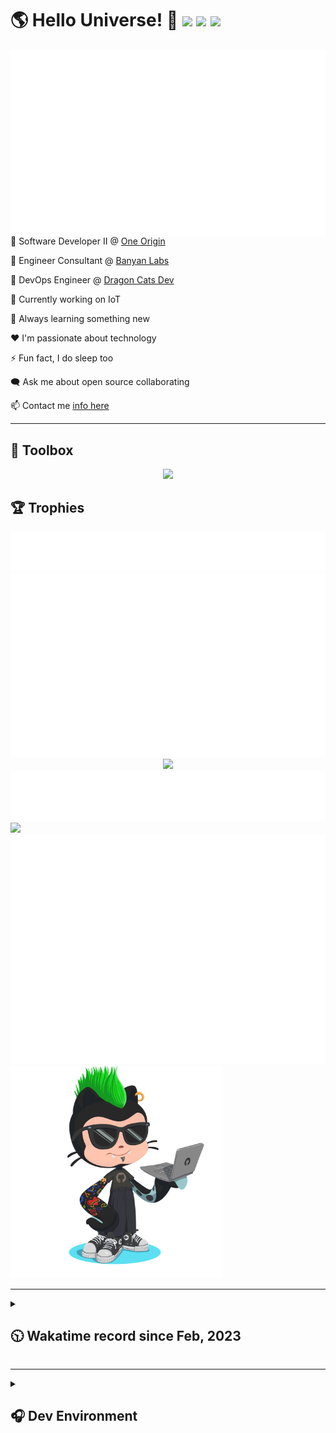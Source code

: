 <h1>🌎 Hello Universe! 👋
<img src='https://wakatime.com/badge/user/a61fe4dd-5464-48ee-825a-134d74f90884.svg?style=flat-square'>
<img src='https://api.visitorbadge.io/api/visitors?path=https%3A%2F%2Fgithub.com%2Fjmclain-origin&countColor=&style=flat-square' height='22'>
<img src='https://img.shields.io/github/followers/jmclain-origin?label=Followers&style=flat-square' height='22'>
</h1>

<img align='right' src='./assets/metrics.base.svg'>

💼 Software Developer II @ [One Origin](https://oneorigin.us/)

💼 Engineer Consultant @ [Banyan Labs](https://banyanlabs.io/)

💼 DevOps Engineer @ [Dragon Cats Dev](https://DragonCats.dev/ "visit")

🔭 Currently working on IoT

🌱 Always learning something new

❤️ I'm passionate about technology

⚡ Fun fact, I do sleep too

🗨️ Ask me about open source collaborating

📫 Contact me [info here](https://www.joshmclain.com/#contact)

---

## 🧰 Toolbox

<p align="center">
  <a href="https://skillicons.dev">
    <img src="https://skillicons.dev/icons?i=md,html,css,js,regex,sass,tailwind,ts,react,styledcomponents,redux,next,gatsby,remix,vue,nuxt,nodejs,express,mongodb,jest,webpack,vite,rollup,docker,nginx,aws,heroku,vercel,netlify,linux,bash,powershell,vim,git,githubactions,github,gitlab,vscode,idea,maven,gradle,java,spring&theme=dark" />
  </a>
</p>

## 🏆 Trophies

<div align='center'>
<img src='./assets/metrics.plugin.achievements.compact.svg'>
<img src='./assets/metrics.plugin.habits.charts.svg'>
<img src='https://github-profile-trophy.vercel.app/?username=jmclain-origin&theme=darkhub&no-frame=true&margin-w=10'>
</div>

<div align=''>
<img src='./assets/metrics.plugin.habits.facts.svg'>
<img src='https://streak-stats.demolab.com?user=jmclain-origin&theme=dark' width='340'>
<div>
</div>

<img src='./assets/metrics.plugin.wakatime.svg'>
<img src='./assets/octocat.png' width='340'>
<!-- <img src='./assets/metrics.plugin.code.svg'> -->
</div>

---

<details>
<summary>

## 🕥 Wakatime record since Feb, 2023

</summary>

<!--START_SECTION:waka-->
![Code Time](http://img.shields.io/badge/Code%20Time-495%20hrs%2023%20mins-blue)

![Profile Views](http://img.shields.io/badge/Profile%20Views-15-blue)

**🐱 My GitHub Data** 

> 📦 136.4 kB Used in GitHub's Storage 
 > 
> 🏆 668 Contributions in the Year 2023
 > 
> 🚫 Not Opted to Hire
 > 
> 📜 22 Public Repositories 
 > 
> 🔑 25 Private Repositories 
 > 
**I'm an Early 🐤** 

```text
🌞 Morning                2571 commits        ██████░░░░░░░░░░░░░░░░░░░   24.41 % 
🌆 Daytime                3789 commits        █████████░░░░░░░░░░░░░░░░   35.98 % 
🌃 Evening                2785 commits        ███████░░░░░░░░░░░░░░░░░░   26.44 % 
🌙 Night                  1387 commits        ███░░░░░░░░░░░░░░░░░░░░░░   13.17 % 
```
📅 **I'm Most Productive on Monday** 

```text
Monday                   2356 commits        ██████░░░░░░░░░░░░░░░░░░░   22.37 % 
Tuesday                  1839 commits        ████░░░░░░░░░░░░░░░░░░░░░   17.46 % 
Wednesday                1681 commits        ████░░░░░░░░░░░░░░░░░░░░░   15.96 % 
Thursday                 947 commits         ██░░░░░░░░░░░░░░░░░░░░░░░   08.99 % 
Friday                   1558 commits        ████░░░░░░░░░░░░░░░░░░░░░   14.79 % 
Saturday                 1293 commits        ███░░░░░░░░░░░░░░░░░░░░░░   12.28 % 
Sunday                   858 commits         ██░░░░░░░░░░░░░░░░░░░░░░░   08.15 % 
```


📊 **This Week I Spent My Time On** 

```text
🕑︎ Time Zone: America/Phoenix

💬 Programming Languages: 
JavaScript               2 hrs 8 mins        ████████████████░░░░░░░░░   62.27 % 
Java                     32 mins             ████░░░░░░░░░░░░░░░░░░░░░   15.87 % 
TypeScript               13 mins             ██░░░░░░░░░░░░░░░░░░░░░░░   06.35 % 
JSON                     10 mins             █░░░░░░░░░░░░░░░░░░░░░░░░   05.29 % 
Markdown                 7 mins              █░░░░░░░░░░░░░░░░░░░░░░░░   03.65 % 

🔥 Editors: 
VS Code                  1 hr 44 mins        █████████████░░░░░░░░░░░░   50.88 % 
IntelliJ                 1 hr 41 mins        ████████████░░░░░░░░░░░░░   49.12 % 

💻 Operating System: 
Mac                      3 hrs 25 mins       █████████████████████████   100.00 % 
```

**I Mostly Code in JavaScript** 

```text
TypeScript               16 repos            ███████░░░░░░░░░░░░░░░░░░   28.07 % 
CSS                      4 repos             ██░░░░░░░░░░░░░░░░░░░░░░░   07.02 % 
Java                     3 repos             █░░░░░░░░░░░░░░░░░░░░░░░░   05.26 % 
Dockerfile               1 repo              ░░░░░░░░░░░░░░░░░░░░░░░░░   01.75 % 
Vue                      1 repo              ░░░░░░░░░░░░░░░░░░░░░░░░░   01.75 % 
```




 Last Updated on 29/08/2023 18:37:26 UTC
<!--END_SECTION:waka-->

</details>

---

<details>
<summary>

## 🎧 Dev Environment

</summary>

> ### _I'm not a player 🐱 I just code a lot..._

<div align='center'>
<img src='https://spotify-github-profile.vercel.app/api/view?uid=31knnovcfatt7mqmu6yaa5htulxi&cover_image=true&theme=default&show_offline=false&background_color=121212' width='420'>
<img src='https://spotify-recently-played-readme.vercel.app/api?user=31knnovcfatt7mqmu6yaa5htulxi&width=400&count=10'>
</div>
</details>

<!-- ## Memes

who doesn't love memes?

![obi one](./assets/unfilimar_obi.jpg) -->

<!-- <div align='center'>
<img src='https://www.data-card-for-spotify.com/api/card?user_id=31knnovcfatt7mqmu6yaa5htulxi&hide_playing=1&hide_recents=1&limit=10&custom_title=jmclain-origin%20Spotify%20Data'>
</div> -->
